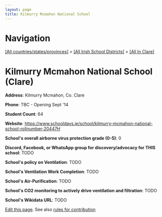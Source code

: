 ```yaml
---
layout: page
title: Kilmurry Mcmahon National School
---
```

# Navigation

[[All countries/states/provinces]](../../..) > [[All Irish School Districts]](../..) > [[All In Clare]](..)

# Kilmurry Mcmahon National School (Clare)

**Address**: Kilmurry Mcmahon, Co. Clare

**Phone**: TBC - Opening Sept '14

**Student Count**: 64

**Website**: <https://www.schooldays.ie/school/kilmurry-mcmahon-national-school-rollnumber-20447H>

**School's overall airborne virus protection grade (0-5)**: 0

**Discord, Facebook, or WhatsApp group for discovery/advocacy for THIS school**: TODO

**School's policy on Ventilation**: TODO

**School's Ventilation Work Completion**: TODO

**School's Air-Purification**: TODO

**School's CO2 monitoring to actively drive ventilation and filtration**: TODO

**School's Wikidata URL**: TODO


[Edit this page](https://github.com/ventilate-schools/Ireland/edit/main/./Clare/Kilmurry_Mcmahon_National_School.md). See also [rules for contribution](../../../contribution-rules/)